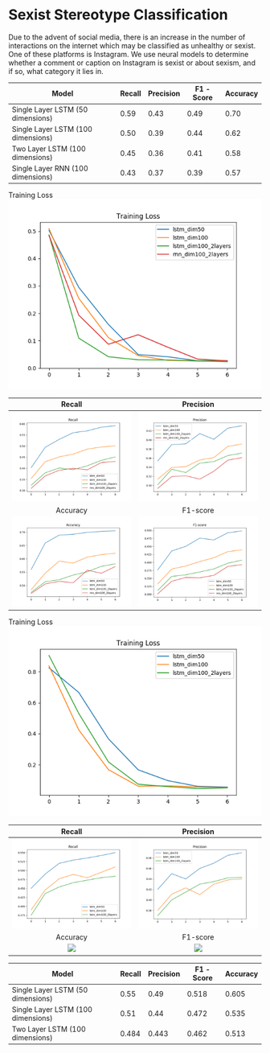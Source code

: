 # Sexist Stereotype Classification

Due to the advent of social media, there is an increase in the number of interactions on the internet which may be classified as unhealthy or sexist. One of these platforms is Instagram. We use neural models to determine whether a comment or caption on Instagram is sexist or about sexism, and if so, what category it lies in.

| Model                                | Recall | Precision | F1 \-Score | Accuracy |
|--------------------------------------|--------|-----------|------------|----------|
| Single Layer LSTM \(50 dimensions\)  | 0\.59  | 0\.43     | 0\.49      | 0\.70    |
| Single Layer LSTM \(100 dimensions\) | 0\.50  | 0\.39     | 0\.44      | 0\.62    |
| Two Layer LSTM \(100 dimensions\)    | 0\.45  | 0\.36     | 0\.41      | 0\.58    |
| Single Layer RNN \(100 dimensions\)  | 0\.43  | 0\.37     | 0\.39      | 0\.57    |

Training Loss
![](results/sns_classfication/train_loss_allsns.png)

Recall            |  Precision
:-------------------------:|:-------------------------:
![](results/sns_classfication/rec_all_sns.png) | ![](results/sns_classfication/prec_all_sns.png)
Accuracy            |  F1-score
![](results/sns_classfication/acc_all_sns.png) | ![](results/sns_classfication/f1-score-sns.png)

Training Loss
![](results/multiple/mutiple_train_loss_all.png)

Recall            |  Precision
:-------------------------:|:-------------------------:
![](results/multiple/multi_rec_all_sns.png) | ![](results/multiple/multi_prec_all_sns.png)
Accuracy            |  F1-score
![](results/multiple/multi_acc_all_sns.png) | ![](results/multiple/multi_f1-score-sns.png)

| Model                                | Recall | Precision | F1 \-Score | Accuracy |
|--------------------------------------|--------|-----------|------------|----------|
| Single Layer LSTM \(50 dimensions\)  | 0\.55  | 0\.49     | 0\.518     | 0\.605   |
| Single Layer LSTM \(100 dimensions\) | 0\.51  | 0\.44     | 0\.472     | 0\.535   |
| Two Layer LSTM \(100 dimensions\)    | 0\.484 | 0\.443    | 0\.462     | 0\.513   |




